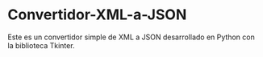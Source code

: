 # Convertidor-XML-a-JSON
Este es un convertidor simple de XML a JSON desarrollado en Python con la biblioteca Tkinter.
